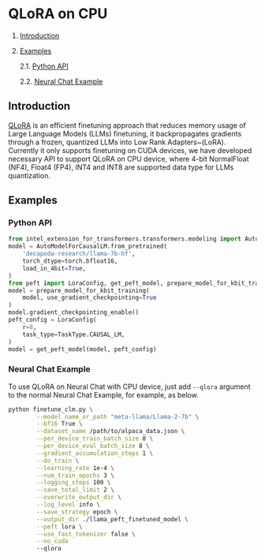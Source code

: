# QLoRA on CPU

1. [Introduction](#introduction)
2. [Examples](#examples)

    2.1. [Python API](#python-api)

    2.2. [Neural Chat Example](#neural-chat-example)

## Introduction
[QLoRA](https://arxiv.org/abs/2305.14314) is an efficient finetuning approach that reduces memory usage of Large Language Models (LLMs) finetuning, it backpropagates gradients through a frozen, quantized LLMs into Low Rank Adapters~(LoRA). Currently it only supports finetuning on CUDA devices, we have developed necessary API to support QLoRA on CPU device, where 4-bit NormalFloat (NF4), Float4 (FP4), INT4 and INT8 are supported data type for LLMs quantization.

## Examples

### Python API

```python
from intel_extension_for_transformers.transformers.modeling import AutoModelForCausalLM
model = AutoModelForCausalLM.from_pretrained(
    'decapoda-research/llama-7b-hf',
    torch_dtype=torch.bfloat16,
    load_in_4bit=True,
)
from peft import LoraConfig, get_peft_model, prepare_model_for_kbit_training
model = prepare_model_for_kbit_training(
    model, use_gradient_checkpointing=True
)
model.gradient_checkpointing_enable()
peft_config = LoraConfig(
    r=8,
    task_type=TaskType.CAUSAL_LM,
)
model = get_peft_model(model, peft_config)
```

### Neural Chat Example

To use QLoRA on Neural Chat with CPU device, just add `--qlora` argument to the normal Neural Chat Example, for example, as below.

```bash
python finetune_clm.py \
        --model_name_or_path "meta-llama/Llama-2-7b" \
        --bf16 True \
        --dataset_name /path/to/alpaca_data.json \
        --per_device_train_batch_size 8 \
        --per_device_eval_batch_size 8 \
        --gradient_accumulation_steps 1 \
        --do_train \
        --learning_rate 1e-4 \
        --num_train_epochs 3 \
        --logging_steps 100 \
        --save_total_limit 2 \
        --overwrite_output_dir \
        --log_level info \
        --save_strategy epoch \
        --output_dir ./llama_peft_finetuned_model \
        --peft lora \
        --use_fast_tokenizer false \
        --no_cuda
        --qlora
```